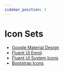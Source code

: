 ```yaml
---
sidebar_position: 3
---
```

# Icon Sets

- [Google Material Design](google-material-design.md)
- [Fluent UI Emoji](fluentui-emoji.md)
- [Fluent UI System Icons](fluentui-system-icons.md)
- [Bootstrap Icons](bootstrap-icons.md)